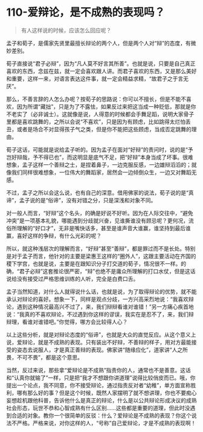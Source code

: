 # 110-爱辩论，是不成熟的表现吗？

> 有人这样说的时候，应该怎么回应呢？

孟子和荀子，是儒家先贤里最擅长辩论的两个人，但是两个人对“辩”的态度，有微妙差别。

荀子直接说“君子必辩”，因为“凡人莫不好言其所善”。也就是说，只要是自己真正喜欢的东西，念兹在兹，就一定会喜欢跟人讲。而君子喜欢的东西，又是那么美好和重要，这样一来，对语言表达这件事，就一定会精益求精，“故君子之于言无厌”。

那么，不善言辞的人怎么办呢？按荀子的思路说：你可以不擅长，但是不能不喜欢，因为所谓“藏拙”，只是为了不露怯，如果反过来把这当成一种贬低，那就是你不老实了（必非诚士）。这就像是说，人得意的时候都会手舞足蹈，说明大家骨子里都是喜欢跳舞的，之所以会说“不喜欢”，只是因为有顾虑，比如跳得太烂怕丢丑，或者是场合不对显得孩子气之类，但是你不能把这些顾虑，当成否定跳舞的理由。

荀子这话，可能就是说给孟子听的。因为孟子在面对“好辩”的责问时，说的是“予岂好辩哉，予不得已也”，而这明显是底气不足，把“好辩”本身当成了坏事。很难想象，孟子这样一个善辩之士，是捏着鼻子，一边克服反感，一边雄辩滔滔的；就像我们同样很难想象，一位伟大的舞蹈家，居然会一边倾倒众生，一边又对舞蹈无感。

不过，孟子之所以会这么说，也有自己的深意。借用佛家的说法，荀子说的是“真谛”，孟子说的是“俗谛”，没有对错之分，只是深浅和对象不同。

对一般人而言，“好辩”这个名头，的确是好说不好听。因为在人际交往中，“避免冲突”是一项基本礼貌，哪能遇到分歧就兴奋，见谁撕谁没有顾忌呢？更何况，流俗所理解的“好口才”，无非是嘴快话多，甚至是谁声音大谁赢，谁坚持到最后谁赢，喜好这样的争辩，有什么光彩的呢？

所以，就这种浅层次的理解而言，“好辩”甚至“善辩”，都是罪过而不是长处。特别是对于孟子而言，他针对的主要是梁惠王这样的“圈外人”，这跟主要活动在齐国的稷下学宫，也就是说，主要是在跟知识分子打交道的荀子，情况很不一样。的确，“君子必辩”这套推论很严密，“辩”也绝不是庸众所理解的打口水仗，但是这话说给没有接受过严格思维训练的人听，完全是白费口舌。

孟子当然知道，对什么人就得说什么话，也就是说，为了取得辩论的优势，就不能承认对辩论的喜好。想象一下，同样是观点分歧，一方兴高采烈地说：“我喜欢辩论，遇到这种情况最高兴不过了，来，我们辩辩看谁对谁错！”另一方痛心疾首地说：“我真的不喜欢辩论，不过遇到你这样的谬误，我实在是忍不了，来，我们辩辩理，看谁对谁错吧。”你觉得，哪方会比较得人心？

以上这些分析，就是对辩论态度的“俗谛”，也就是大众的直觉反应。从这个意义上说，爱辩论，就是不成熟的表现。只有装出不好辩，不善辩的样子，用对方最能接受的姿态去说服人，才是真正善辩的表现。佛家讲“随缘应化”，道家讲“人之所畏，不可不畏”，都是这个意思。

当然，反过来说，那些拿“爱辩论是不成熟”指责你的人，通常也不是善意。这话和“认真你就输了”一样，只是把“我才不想跟你讲道理”说得比较俏皮而已。哦，你提出一个论点，我不同意，你不接受辩论，通过指责反对者“幼稚”，单方面宣称胜利，哪有那么好的事？但是这个时候，既然人家摆明了就不想讲理，你也不要痴心妄想趁机跟他科普，告诉他什么是真正的辩论，什么是以公共辩论形成决议的成熟社会形态，玩世不恭和心智成熟有什么区别……这些都是重要的道理，但此时没遇到合适的对象。教你一个很简单的反驳：什么？爱辩论是不成熟的表现？你这个说法不严格。严格来说，对你这样的人，“号称”自己爱辩论，才是不成熟的表现啊！​​​